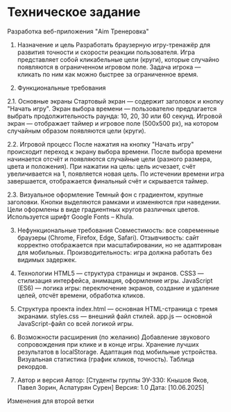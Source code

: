 # Техническое задание


Разработка веб-приложения "Aim Тренеровка"

1. Назначение и цель
Разработать браузерную игру-тренажёр для развития точности и скорости реакции пользователя. Игра представляет собой кликабельные цели (круги), которые случайно появляются в ограниченном игровом поле. Задача игрока — кликать по ним как можно быстрее за ограниченное время.

2. Функциональные требования

  2.1. Основные экраны
  Стартовый экран — содержит заголовок и кнопку "Начать игру".
  Экран выбора времени — пользователю предлагается выбрать продолжительность раунда: 10, 20, 30 или 60 секунд.
  Игровой экран — отображает таймер и игровое поле (500x500 px), на котором случайным образом появляются цели (круги).

  2.2. Игровой процесс
  После нажатия на кнопку "Начать игру" происходит переход к экрану выбора времени.
  После выбора времени начинается отсчёт и появляются случайные цели (разного размера, цвета и положения).
  При нажатии на цель:
  цель исчезает,
  счёт увеличивается на 1,
  появляется новая цель.
  По истечении времени игра завершается, отображается финальный счёт и скрывается таймер.

  2.3. Визуальное оформление
  Темный фон с градиентом, крупные заголовки.
  Кнопки выделяются рамками и изменяются при наведении.
  Цели оформлены в виде градиентных кругов различных цветов.
  Используется шрифт Google Fonts – Khula.

3. Нефункциональные требования
Совместимость: все современные браузеры (Chrome, Firefox, Edge, Safari).
Отзывчивость: сайт корректно отображается при масштабировании, но не адаптирован для мобильных.
Производительность: игра должна работать без видимых задержек.

4. Технологии
HTML5 — структура страницы и экранов.
CSS3 — стилизация интерфейса, анимация, оформление игры.
JavaScript (ES6) — логика игры: переключение экранов, создание и удаление целей, отсчёт времени, обработка кликов.

5. Структура проекта
index.html — основная HTML-страница с тремя экранами.
styles.css — внешний файл стилей.
app.js — основной JavaScript-файл со всей логикой игры.

6. Возможности расширения (по желанию)
Добавление звукового сопровождения при клике и в конце игры.
Хранение лучших результатов в localStorage.
Адаптация под мобильные устройства.
Визуальная статистика (график кликов, точность).
Таблица рекордов.

7. Автор и версия
Автор: [Студенты группы ЭУ-330: Кнышов Яков, Павел Зорин, Аспатурян Сурен]
Версия: 1.0
Дата: [10.06.2025]

Изменения для второй ветки
